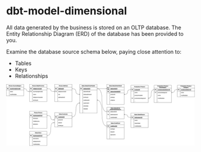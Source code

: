 # dbt-model-dimensional
All data generated by the business is stored on an OLTP database. The Entity Relationship Diagram (ERD) of the database has been provided to you. 

Examine the database source schema below, paying close attention to: 

- Tables
- Keys
- Relationships

![](https://github.com/Data-Engineer-Camp/dbt-dimensional-modelling/blob/main/docs/img/source-schema.png)